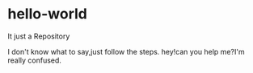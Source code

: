 # hello-world
It just a Repository

I don't know what to say,just follow the steps.
hey!can you help me?I'm really confused.
